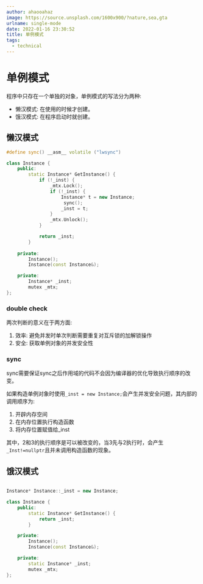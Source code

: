 ```yaml
---
author: ahaooahaz
image: https://source.unsplash.com/1600x900/?nature,sea,gta
urlname: single-mode
date: 2022-01-16 23:30:52
title: 单例模式
tags:
  - technical
---
```


<!--more-->

# 单例模式

程序中只存在一个单独的对象，单例模式的写法分为两种:

- 懒汉模式: 在使用的时候才创建。
- 饿汉模式: 在程序启动时就创建。

## 懒汉模式

```cpp
#define sync() __asm__ volatile ("lwsync")

class Instance {
    public:
        static Instance* GetInstance() {
            if (!_inst) {
                _mtx.Lock();
                if (!_inst) {
                    Instance* t = new Instance;
                     sync();
                    _inst = t;
                }
                _mtx.Unlock();
            }

            return _inst;
        }
    
    private:
        Instance();
        Instance(const Instance&);

    private:
        Instance* _inst;
        mutex _mtx;
};
```

### double check

两次判断的意义在于两方面:

1. 效率: 避免并发时单次判断需要重复对互斥锁的加解锁操作
2. 安全: 获取单例对象的并发安全性

### sync

sync需要保证sync之后作用域的代码不会因为编译器的优化导致执行顺序的改变。

如果构造单例对象时使用`_inst = new Instance;`会产生并发安全问题，其内部的调用顺序为:

1. 开辟内存空间
2. 在内存位置执行构造函数
3. 将内存位置赋值给_inst

其中，2和3的执行顺序是可以被改变的，当3先与2执行时，会产生`_Inst!=nullptr`且并未调用构造函数的现象。


## 饿汉模式

```cpp

Instance* Instance::_inst = new Instance;

class Instance {
    public:
        static Instance* GetInstance() {
            return _inst;
        }

    private:
        Instance();
        Instance(const Instance&);

    private:
        static Instance* _inst;
        mutex _mtx;
};
```
